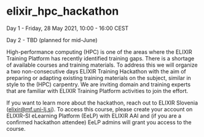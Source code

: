 # elixir_hpc_hackathon

Day 1 - Friday, 28 May 2021, 10:00 - 16:00 CEST

Day 2 - TBD (planned for mid-June)

High-performance computing (HPC) is one of the areas where the ELIXIR Training Platform has recently identified training gaps. There is a shortage of available courses and training materials. To address this we will organize a two non-consecutive days ELIXIR Training Hackathon with the aim of preparing or adapting existing training materials on the subject, similar in style to the (HPC) carpentry.  We are inviting domain and training experts that are familiar with ELIXIR Training Platform activities to join the effort.

If you want to learn more about the hackathon, reach out to ELIXIR Slovenia (elixir@mf.uni-lj.si). To access this course, please create your account on ELIXIR-SI eLearning Platform (EeLP) with ELIXIR AAI and (if you are a confirmed hackathon attendee) EeLP admins will grant you access to the course.
